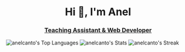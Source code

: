 <h1 align="center">Hi 👋, I'm Anel</h1>
<h3 align="center"> <a href="https://www.linkedin.com/in/anelcanto.com">Teaching Assistant & Web Developer 
</a></h3>

![anelcanto's Top Languages](https://github-readme-stats.vercel.app/api/top-langs/?username=anelcanto&theme=vue-dark&show_icons=true&hide_border=true&layout=compact)
![anelcanto's Stats](https://github-readme-stats.vercel.app/api?username=anelcanto&theme=vue-dark&show_icons=true&hide_border=true&count_private=true)
![anelcanto's Streak](https://github-readme-streak-stats.herokuapp.com/?user=anelcanto&theme=vue-dark&hide_border=true)

